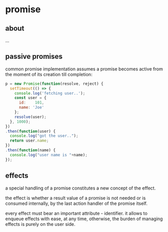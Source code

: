 # promise

## about
...

## passive promises
common promise implementation assumes
a promise becomes active from the moment of
its creation till completion:
```javascript
p = new Promise(function(resolve, reject) {
  setTimeout(() => {
    console.log('fetching user..');
    const user = {
      id:    101,
      name: 'Joe'
    };
    resolve(user);
  }, 1000);
})
.then(function(user) {
  console.log("got the user..");
  return user.name;
})
.then(function(name) {
  console.log("user name is "+name);
});

```

## effects
a special handling of a promise 
constitutes a new concept of the effect.

the effect is whether a result value of a promise is not needed or is consumed
internally, by the last action handler of the promise itself.

every effect must bear an important attribute - identifier.
it allows to enqueue effects with ease, at any time, otherwise,
the burden of managing effects is purely on the user side.


